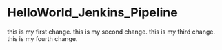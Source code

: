 # HelloWorld_Jenkins_Pipeline
this is my first change.
this is my second change.
this is my third change.
this is my fourth change.
